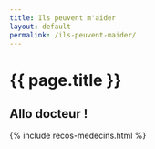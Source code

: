 ```yaml
---
title: Ils peuvent m'aider
layout: default
permalink: /ils-peuvent-maider/
---
```


<h1>{{ page.title }}</h1>


<h2>Allo <span>docteur !</span></h2>


{% include recos-medecins.html %}